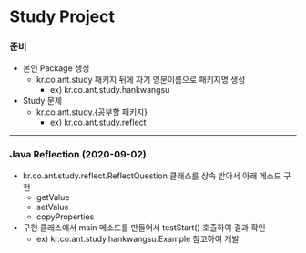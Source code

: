 # Study Project

### 준비

 - 본인 Package 생성
    - kr.co.ant.study 패키지 뒤에 자기 영문이름으로 패키지명 생성
        - ex) kr.co.ant.study.hankwangsu
 - Study 문제
    - kr.co.ant.study.{공부할 패키지}
        - ex) kr.co.ant.study.reflect
---
### Java Reflection (2020-09-02)

 - kr.co.ant.study.reflect.ReflectQuestion 클래스를 상속 받아서 아래 메소드 구현
    - getValue
    - setValue
    - copyProperties
 - 구현 클래스에서 main 메소드를 만들어서 testStart() 호출하여 결과 확인
    - ex) kr.co.ant.study.hankwangsu.Example 참고하여 개발